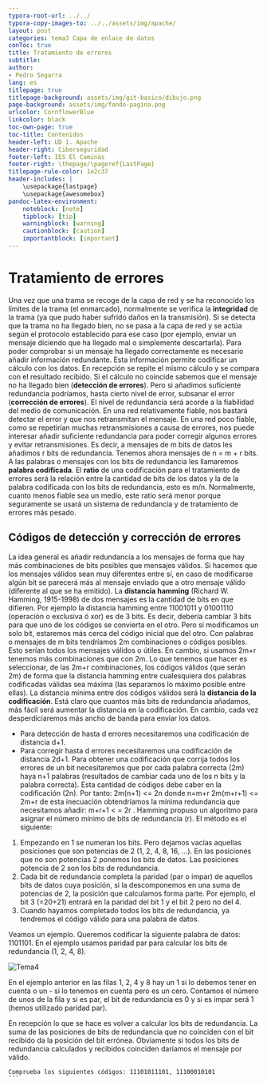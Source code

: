 ```yaml
---
typora-root-url: ../../
typora-copy-images-to: ../../assets/img/apache/
layout: post
categories: tema3 Capa de enlace de datos
conToc: true
title: Tratamiento de errores
subtitle: 
author:
- Pedro Segarra
lang: es
titlepage: true
titlepage-background: assets/img/git-basico/dibujo.png
page-background: assets/img/fondo-pagina.png
urlcolor: CornflowerBlue
linkcolor: black
toc-own-page: true
toc-title: Contenidos
header-left: UD 1. Apache
header-right: Ciberseguridad
footer-left: IES El Caminàs
footer-right: \thepage/\pageref{LastPage}
titlepage-rule-color: 1e2c37
header-includes: |
    \usepackage{lastpage} 
    \usepackage{awesomebox}
pandoc-latex-environment:
    noteblock: [note]
    tipblock: [tip]
    warningblock: [warning]
    cautionblock: [caution]
    importantblock: [important]
---
```

# Tratamiento de errores

Una vez que una trama se recoge de la capa de red y se ha reconocido los límites de la trama (el enmarcado), normalmente se verifica la **integridad** de la trama (ya que pudo haber sufrido daños en la transmisión). Si se detecta que la trama no ha llegado bien, no se pasa a la capa de red y se actúa según el protocolo establecido para ese caso (por ejemplo, enviar un mensaje diciendo que ha llegado mal o simplemente descartarla).
Para poder comprobar si un mensaje ha llegado correctamente es necesario añadir información redundante. Esta información permite codificar un cálculo con los datos. En recepción se repite el mismo cálculo y se compara con el resultado recibido. Si el cálculo no coincide sabemos que el mensaje no ha llegado bien (**detección de errores**). Pero si añadimos suficiente redundancia podríamos, hasta cierto nivel de error, subsanar el error (**corrección de errores**).
El nivel de redundancia será acorde a la fiabilidad del medio de comunicación. En una red relativamente fiable, nos bastará detectar el error y que nos retransmitan el mensaje. En una red poco fiable, como se repetirían muchas retransmisiones a causa de errores, nos puede interesar añadir suficiente redundancia para poder corregir algunos errores y evitar retransmisiones.
Es decir, a mensajes de m bits de datos les añadimos r bits de redundancia. Tenemos ahora mensajes de n = m + r bits. A las palabras o mensajes con los bits de redundancia les llamaremos **palabra codificada**. El **ratio** de una codificación para el tratamiento de errores será la relación entre la cantidad de bits de los datos y la de la palabra codificada con los bits de redundancia, esto es m/n. Normalmente, cuanto menos fiable sea un medio, este ratio será menor porque seguramente se usará un sistema de redundancia y de tratamiento de errores más pesado.

## Códigos de detección y corrección de errores
La idea general es añadir redundancia a los mensajes de forma que hay más combinaciones de bits posibles que mensajes válidos. Si hacemos que los mensajes válidos sean muy diferentes entre sí, en caso de modificarse algún bit se parecerá más al mensaje enviado que a otro mensaje válido (diferente al que se ha emitido).
La **distancia hamming** (Richard W. Hamming, 1915-1998) de dos mensajes es la cantidad de bits en que difieren. Por ejemplo la distancia hamming entre 11001011 y 01001110 (operación o exclusiva ó xor) es de 3 bits. Es decir, debería cambiar 3 bits para que uno de los códigos se convierta en el otro. Pero si modificamos un solo bit, estaremos más cerca del código inicial que del otro.
Con palabras o mensajes de m bits tendríamos 2m combinaciones o códigos posibles. Esto serían todos los mensajes válidos o útiles. En cambio, si usamos 2m+r tenemos más combinaciones que con 2m. Lo que tenemos que hacer es seleccionar, de las 2m+r combinaciones, los códigos válidos (que serán 2m) de forma que la distancia hamming entre cualesquiera dos palabras codificadas válidas sea máxima (las separamos lo máximo posible entre ellas).
La distancia mínima entre dos códigos válidos será la **distancia de la codificación**. Está claro que cuantos más bits de redundancia añadamos, más fácil será aumentar la distancia en la codificación. En cambio, cada vez desperdiciaremos más ancho de banda para enviar los datos.

 * Para detección de hasta d errores necesitaremos una codificación de distancia d+1.
 * Para corregir hasta d errores necesitaremos una codificación de distancia 2d+1.
Para obtener una codificación que corrija todos los errores de un bit necesitaremos que por cada palabra correcta (2m) haya n+1 palabras (resultados de cambiar cada uno de los n bits y la palabra correcta). Esta cantidad de códigos debe caber en la codificación (2n). Por tanto:
2m(n+1) <= 2n donde n=m+r
2m(m+r+1) <= 2m+r de esta inecuación obtendríamos la mínima redundancia que necesitamos añadir: m+r+1 < = 2r .
Hamming propuso un algoritmo para asignar el número mínimo de bits de redundancia (r).
El método es el siguiente:
1. Empezando en 1 se numeran los bits. Pero dejamos vacías aquellas posiciones que son potencias de 2 (1, 2, 4, 8, 16, ...). En las posiciones que no son potencias 2 ponemos los bits de datos. Las posiciones potencia de 2 son los bits de redundancia.
2. Cada bit de redundancia completa la paridad (par o impar) de aquellos bits de datos cuya posición, si la descomponemos en una suma de potencias de 2, la posición que calculamos forma parte. Por ejemplo, el bit 3 (=20+21) entrará en la paridad del bit 1 y el bit 2 pero no del 4.
3.  Cuando hayamos completado todos los bits de redundancia, ya tendremos el código válido para una palabra de datos.

Veamos un ejemplo. Queremos codificar la siguiente palabra de datos: 1101101. En el ejemplo usamos paridad par para calcular los bits de redundancia (1, 2, 4, 8).

![Tema4](/PAX/assets/tema4_4.png)

En el ejemplo anterior en las filas 1, 2, 4 y 8 hay un 1 si lo debemos tener en cuenta o un - si lo tenemos en cuenta pero es un cero. Contamos el número de unos de la fila y si es par, el bit de redundancia es 0 y si es impar será 1 (hemos utilizado paridad par).

En recepción lo que se hace es volver a calcular los bits de redundancia. La suma de las posiciones de bits de redundancia que no coinciden con el bit recibido da la posición del bit errónea. Obviamente si todos los bits de redundancia calculados y recibidos coinciden daríamos el mensaje por válido.
````
Comprueba los siguientes códigos: 11101011101, 11100010101
```

